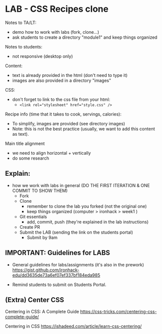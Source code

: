 

# LAB - CSS Recipes clone

<!--- 

Status: draft

How: individual

--->

Notes to TA/LT:
- demo how to work with labs (fork, clone...)
- ask students to create a directory "module1" and keep things organized


Notes to students:
- not responsive (desktop only)


Content:
- text is already provided in the html (don't need to type it)
- images are also provided in a directory "images"

CSS:
- don't forget to link to the css file from your html:
  - `<link rel="stylesheet" href="style.css" />`

Recipe info (time that it takes to cook, servings, calories):
- To simplify, images are provided (see directory images)
- Note: this is not the best practice (usually, we want to add this content as text).

Main title alignment
- we need to align horizontal + vertically
- do some research




## Explain:

- how we work with labs in general (DO THE FIRST ITERATION & ONE COMMIT TO SHOW THEM)
  - Fork
  - Clone
    - remember to clone the lab you forked (not the original one)
    - keep things organized (computer > ironhack > week1 )
  - Git essentials
    - add, commit, push (they're explained in the lab instructions)
  - Create PR
  - Submit the LAB (sending the link on the students portal)
    - Submit by 9am 



## IMPORTANT: Guidelines for LABS

- General guidelines for labs/assignments (it's also in the prework)
  https://gist.github.com/ironhack-edu/dd3635de73a6ef07ef337bf184eda985

- Remind students to submit on Students Portal.




## (Extra) Center CSS

Centering in CSS: A Complete Guide
https://css-tricks.com/centering-css-complete-guide/


Centering in CSS
https://ishadeed.com/article/learn-css-centering/



